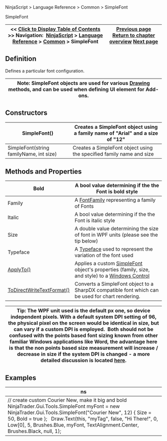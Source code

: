 ﻿
NinjaScript \> Language Reference \> Common \> SimpleFont

SimpleFont

| \<\< [Click to Display Table of Contents](simplefont_class.md) \>\> **Navigation:**     [NinjaScript](ninjascript-1.md) \> [Language Reference](language_reference_wip-1.md) \> [Common](common-1.md) \> SimpleFont | [Previous page](istradingdaydefined-1.md) [Return to chapter overview](common-1.md) [Next page](simplefont_applyto-1.md) |
| --- | --- |
## Definition
Defines a particular font configuration.  
 

| Note: SimpleFont objects are used for various [Drawing](drawing-1.md) methods, and can be used when defining UI element for Add\-ons. |
| --- |

## Constructors

| SimpleFont() | Creates a SimpleFont object using a family name of "Arial" and a size of "12" |
| --- | --- |
| SimpleFont(string familyName, int size) | Creates a SimpleFont object using the specified family name and size |

## Methods and Properties

| Bold | A bool value determining if the the Font is bold style |
| --- | --- |
| Family | A [FontFamily](https://msdn.microsoft.com/en-us/library/system.windows.media.fontfamily(v=vs.110).aspx) representing a family of Fonts |
| Italic | A bool value determining if the the Font is italic style |
| Size | A double value determining the size of font in WPF units (please see the tip below) |
| Typeface | A [Typeface](https://msdn.microsoft.com/en-us/library/system.windows.media.typeface%28v=vs.110%29.aspx) used to represent the variation of the font used |
| [ApplyTo()](simplefont_applyto-1.md) | Applies a custom [SimpleFont](simplefont_class-1.md) object's properties (family, size, and style) to a [Windows Control](https://msdn.microsoft.com/en-us/library/system.windows.controls.control(v=vs.110).aspx) |
| [ToDirectWriteTextFormat()](simplefont_todirectwritetextformat-1.md) | Converts a SimpleFont object to a SharpDX compatible font which can be used for chart rendering. |

| Tip: The WPF unit used is the default px one, so device independent pixels. With a default system DPI setting of 96, the physical pixel on the screen would be identical in size, but can vary if a custom DPI is employed.  Both should not be confused with the points based font sizing known from other familiar Windows applications like Word, the advantage here is that the non points based size measurement will increase / decrease in size if the system DPI is changed \- a more detailed discussion is located [here](https://blogs.msdn.microsoft.com/text/2009/12/11/wpf-text-measurement-units/). |
| --- |

## Examples

| ns |
| --- |
| // create custom Courier New, make it big and bold NinjaTrader.Gui.Tools.SimpleFont myFont \= new NinjaTrader.Gui.Tools.SimpleFont("Courier New", 12) { Size \= 50, Bold \= true };   Draw.Text(this, "myTag", false, "Hi There!", 0, Low\[0], 5, Brushes.Blue, myFont, TextAlignment.Center, Brushes.Black, null, 1); |
